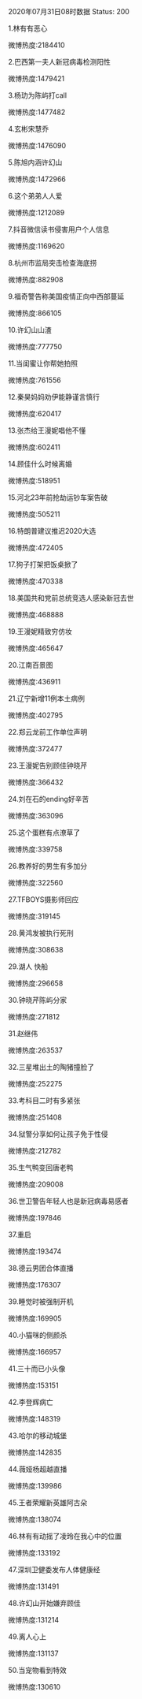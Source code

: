 2020年07月31日08时数据
Status: 200

1.林有有恶心

微博热度:2184410

2.巴西第一夫人新冠病毒检测阳性

微博热度:1479421

3.杨玏为陈屿打call

微博热度:1477482

4.玄彬宋慧乔

微博热度:1476090

5.陈旭内涵许幻山

微博热度:1472966

6.这个弟弟人人爱

微博热度:1212089

7.抖音微信读书侵害用户个人信息

微博热度:1169620

8.杭州市监局突击检查海底捞

微博热度:882908

9.福奇警告称美国疫情正向中西部蔓延

微博热度:866105

10.许幻山山渣

微博热度:777750

11.当闺蜜让你帮她拍照

微博热度:761556

12.秦昊妈妈劝伊能静谨言慎行

微博热度:620417

13.张杰给王漫妮唱他不懂

微博热度:602411

14.顾佳什么时候离婚

微博热度:518951

15.河北23年前抢劫运钞车案告破

微博热度:505211

16.特朗普建议推迟2020大选

微博热度:472405

17.狗子打架把饭桌掀了

微博热度:470338

18.美国共和党前总统竞选人感染新冠去世

微博热度:468888

19.王漫妮精致穷仿妆

微博热度:465647

20.江南百景图

微博热度:436911

21.辽宁新增11例本土病例

微博热度:402795

22.郑云龙前工作单位声明

微博热度:372477

23.王漫妮告别顾佳钟晓芹

微博热度:366432

24.刘在石的ending好辛苦

微博热度:363096

25.这个蛋糕有点潦草了

微博热度:339758

26.教养好的男生有多加分

微博热度:322560

27.TFBOYS摄影师回应

微博热度:319145

28.黄鸿发被执行死刑

微博热度:308638

29.湖人 快船

微博热度:296658

30.钟晓芹陈屿分家

微博热度:271812

31.赵继伟

微博热度:263537

32.三星堆出土的陶猪撞脸了

微博热度:252275

33.考科目二时有多紧张

微博热度:251408

34.狱警分享如何让孩子免于性侵

微博热度:212782

35.生气鸭变回唐老鸭

微博热度:209008

36.世卫警告年轻人也是新冠病毒易感者

微博热度:197846

37.重启

微博热度:193474

38.德云男团合体直播

微博热度:176307

39.睡觉时被强制开机

微博热度:169905

40.小猫咪的侧颜杀

微博热度:166957

41.三十而已小头像

微博热度:153151

42.李登辉病亡

微博热度:148319

43.哈尔的移动城堡

微博热度:142835

44.薇娅杨超越直播

微博热度:139986

45.王者荣耀新英雄阿古朵

微博热度:138074

46.林有有动摇了凌玲在我心中的位置

微博热度:133192

47.深圳卫健委发布人体健康经

微博热度:131491

48.许幻山开始嫌弃顾佳

微博热度:131214

49.离人心上

微博热度:131137

50.当宠物看到特效

微博热度:130610

